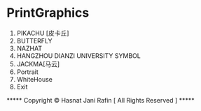 # PrintGraphics


 1. PIKACHU [皮卡丘]                   
 2. BUTTERFLY                                
 3. NAZHAT                           
 4. HANGZHOU DIANZI UNIVERSITY SYMBOL       
 5. JACKMA[马云]                      
 6. Portrait                                 
 7. WhiteHouse                       
 8. Exit                                     

***** Copyright © Hasnat Jani Rafin [ All Rights Reserved ] *****      
